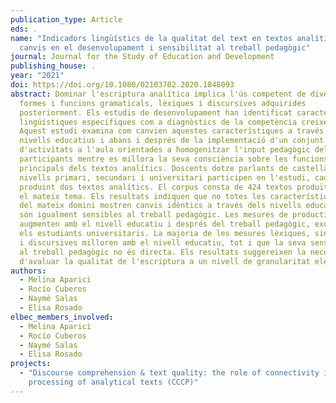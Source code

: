 ```yaml
---
publication_type: Article
eds: .
name: "Indicadors lingüístics de la qualitat del text en textos analítics:
  canvis en el desenvolupament i sensibilitat al treball pedagògic"
journal: Journal for the Study of Education and Development
publishing_house: .
year: "2021"
doi: https://doi.org/10.1080/02103702.2020.1848093
abstract: Dominar l'escriptura analítica implica l'ús competent de diverses
  formes i funcions gramaticals, lèxiques i discursives adquirides
  posteriorment. Els estudis de desenvolupament han identificat característiques
  lingüístiques específiques com a diagnòstics de la competència creixent.
  Aquest estudi examina com canvien aquestes característiques a través dels
  nivells educatius i abans i després de la implementació d'un conjunt
  d'activitats a l'aula orientades a homogenitzar l'input pedagògic dels
  participants mentre es millora la seva consciència sobre les funcions
  principals dels textos analítics. Doscents dotze parlants de castellà dels
  nivells primari, secundari i universitari participen en l'estudi, cada un
  produint dos textos analítics. El corpus consta de 424 textos produïts sobre
  el mateix tema. Els resultats indiquen que no totes les característiques dins
  del mateix domini mostren canvis idèntics a través dels nivells educatius ni
  són igualment sensibles al treball pedagògic. Les mesures de productivitat
  augmenten amb el nivell educatiu i després del treball pedagògic, excepte en
  els estudiants universitaris. La majoria de les mesures lèxiques, sintàctiques
  i discursives milloren amb el nivell educatiu, tot i que la seva sensibilitat
  al treball pedagògic no és directa. Els resultats suggereixen la necessitat
  d'avaluar la qualitat de l'escriptura a un nivell de granularitat elevat.
authors:
  - Melina Aparici
  - Rocío Cuberos
  - Naymé Salas
  - Elisa Rosado
elbec_members_involved:
  - Melina Aparici
  - Rocío Cuberos
  - Naymé Salas
  - Elisa Rosado
projects:
  - "Discourse comprehension & text quality: the role of connectivity in the
    processing of analytical texts (CCCP)"
---
```

